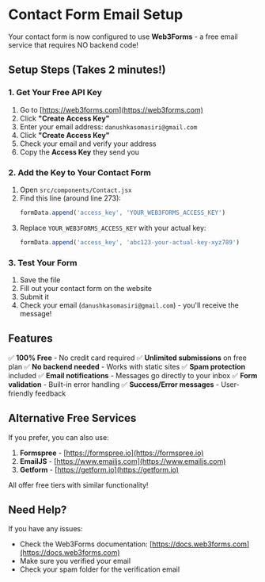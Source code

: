 # Contact Form Email Setup

Your contact form is now configured to use **Web3Forms** - a free email service that requires NO backend code!

## Setup Steps (Takes 2 minutes!)

### 1. Get Your Free API Key

1. Go to [https://web3forms.com](https://web3forms.com)
2. Click **"Create Access Key"**
3. Enter your email address: `danushkasomasiri@gmail.com`
4. Click **"Create Access Key"**
5. Check your email and verify your address
6. Copy the **Access Key** they send you

### 2. Add the Key to Your Contact Form

1. Open `src/components/Contact.jsx`
2. Find this line (around line 273):
   ```javascript
   formData.append('access_key', 'YOUR_WEB3FORMS_ACCESS_KEY')
   ```
3. Replace `YOUR_WEB3FORMS_ACCESS_KEY` with your actual key:
   ```javascript
   formData.append('access_key', 'abc123-your-actual-key-xyz789')
   ```

### 3. Test Your Form

1. Save the file
2. Fill out your contact form on the website
3. Submit it
4. Check your email (`danushkasomasiri@gmail.com`) - you'll receive the message!

## Features

✅ **100% Free** - No credit card required
✅ **Unlimited submissions** on free plan
✅ **No backend needed** - Works with static sites
✅ **Spam protection** included
✅ **Email notifications** - Messages go directly to your inbox
✅ **Form validation** - Built-in error handling
✅ **Success/Error messages** - User-friendly feedback

## Alternative Free Services

If you prefer, you can also use:

1. **Formspree** - [https://formspree.io](https://formspree.io)
2. **EmailJS** - [https://www.emailjs.com](https://www.emailjs.com)
3. **Getform** - [https://getform.io](https://getform.io)

All offer free tiers with similar functionality!

## Need Help?

If you have any issues:
- Check the Web3Forms documentation: [https://docs.web3forms.com](https://docs.web3forms.com)
- Make sure you verified your email
- Check your spam folder for the verification email
